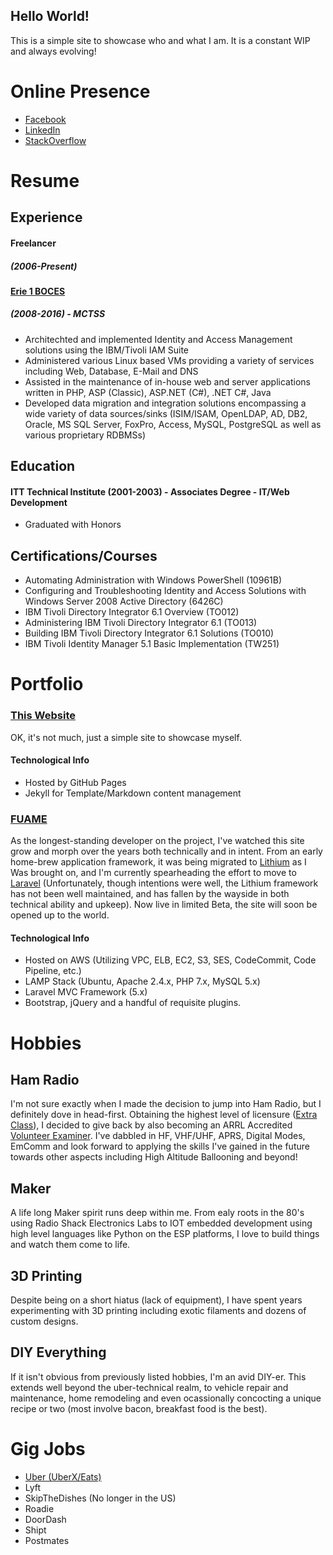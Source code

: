 ## Hello World!

This is a simple site to showcase who and what I am. It is a constant WIP and always evolving!

# Online Presence

- [Facebook](https://www.facebook.com/ghoernersr)
- [LinkedIn](https://www.linkedin.com/in/gregory-hoerner-42827425/)
- [StackOverflow](https://stackoverflow.com/users/520941/ac2mo)

# Resume

## Experience

#### Freelancer
##### (2006-Present)

#### [Erie 1 BOCES](https://www.e1b.org)
##### (2008-2016) - MCTSS
- Architechted and implemented Identity and Access Management solutions using the IBM/Tivoli IAM Suite
- Administered various Linux based VMs providing a variety of services including Web, Database, E-Mail and DNS
- Assisted in the maintenance of in-house web and server applications written in PHP, ASP (Classic), ASP.NET (C#), .NET C#, Java
- Developed data migration and integration solutions encompassing a wide variety of data sources/sinks (ISIM/ISAM, OpenLDAP, AD, DB2, Oracle, MS SQL Server, FoxPro, Access, MySQL, PostgreSQL as well as various proprietary RDBMSs)

## Education

#### ITT Technical Institute (2001-2003) - Associates Degree - IT/Web Development
- Graduated with Honors

## Certifications/Courses
- Automating Administration with Windows PowerShell (10961B)
- Configuring and Troubleshooting Identity and Access Solutions with Windows Server 2008 Active Directory (6426C)
- IBM Tivoli Directory Integrator 6.1 Overview (TO012)
- Administering IBM Tivoli Directory Integrator 6.1 (TO013)
- Building IBM Tivoli Directory Integrator 6.1 Solutions (TO010)
- IBM Tivoli Identity Manager 5.1 Basic Implementation (TW251)

# Portfolio

### [This Website](https://greghoernersr.online)

OK, it's not much, just a simple site to showcase myself.

#### Technological Info
- Hosted by GitHub Pages
- Jekyll for Template/Markdown content management

### [FUAME](https://www.fuame.com)

As the longest-standing developer on the project, I've watched this site grow and morph over the years both technically and in intent. From an early home-brew application framework, it was being migrated to [Lithium](https://li3.me/) as I Was brought on, and I'm currently spearheading the effort to move to [Laravel](https://laravel.com) (Unfortunately, though intentions were well, the Lithium framework has not been well maintained, and has fallen by the wayside in both technical ability and upkeep). Now live in limited Beta, the site will soon be opened up to the world.

#### Technological Info
- Hosted on AWS (Utilizing VPC, ELB, EC2, S3, SES, CodeCommit, Code Pipeline, etc.)
- LAMP Stack (Ubuntu, Apache 2.4.x, PHP 7.x, MySQL 5.x)
- Laravel MVC Framework (5.x)
- Bootstrap, jQuery and a handful of requisite plugins.

# Hobbies

## Ham Radio

I'm not sure exactly when I made the decision to jump into Ham Radio, but I definitely dove in head-first. Obtaining the highest level of licensure ([Extra Class](https://wireless2.fcc.gov/UlsApp/UlsSearch/license.jsp?licKey=3568688)), I decided to give back by also becoming an ARRL Accredited [Volunteer Examiner](http://www.arrl.org/ve-session-counts?state=NY). I've dabbled in HF, VHF/UHF, APRS, Digital Modes, EmComm and look forward to applying the skills I've gained in the future towards other aspects including High Altitude Ballooning and beyond!

## Maker

A life long Maker spirit runs deep within me. From ealy roots in the 80's using Radio Shack Electronics Labs to IOT embedded development using high level languages like Python on the ESP platforms, I love to build things and watch them come to life.

## 3D Printing

Despite being on a short hiatus (lack of equipment), I have spent years experimenting with 3D printing including exotic filaments and dozens of custom designs.

## DIY Everything

If it isn't obvious from previously listed hobbies, I'm an avid DIY-er. This extends well beyond the uber-technical realm, to vehicle repair and maintenance, home remodeling and even ocassionally concocting a unique recipe or two (most involve bacon, breakfast food is the best).

# Gig Jobs
- [Uber (UberX/Eats)](https://partners.uber.com/i/gregoryh4020ue)
- Lyft
- SkipTheDishes (No longer in the US)
- Roadie
- DoorDash
- Shipt
- Postmates
